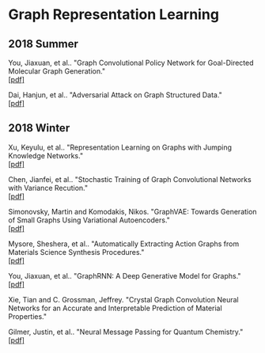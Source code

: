 # Graph Representation Learning

## 2018 Summer
You, Jiaxuan, et al.. "Graph Convolutional Policy Network for Goal-Directed Molecular Graph Generation."
</br>[[pdf]](https://arxiv.org/pdf/1806.02473.pdf)

Dai, Hanjun, et al.. "Adversarial Attack on Graph Structured Data."
</br>[[pdf]](https://arxiv.org/pdf/1806.02371.pdf)

## 2018 Winter
Xu, Keyulu, et al.. "Representation Learning on Graphs with Jumping Knowledge Networks."
</br>[[pdf]](https://arxiv.org/pdf/1806.03536.pdf)

Chen, Jianfei, et al.. "Stochastic Training of Graph Convolutional Networks with Variance Recution."
</br>[[pdf]](https://arxiv.org/pdf/1710.10568.pdf)

Simonovsky, Martin and Komodakis, Nikos. "GraphVAE: Towards Generation of Small Graphs Using Variational Autoencoders."
</br>[[pdf]](https://arxiv.org/pdf/1802.03480.pdf)

Mysore, Sheshera, et al.. "Automatically Extracting Action Graphs from Materials Science Synthesis Procedures."
</br>[[pdf]](https://arxiv.org/pdf/1711.06872.pdf)

You, Jiaxuan, et al.. "GraphRNN: A Deep Generative Model for Graphs."
</br>[[pdf]](https://arxiv.org/pdf/1802.08773.pdf)

Xie, Tian and C. Grossman, Jeffrey. "Crystal Graph Convolution Neural Networks for an Accurate and Interpretable Prediction of Material Properties."

Gilmer, Justin, et al.. "Neural Message Passing for Quantum Chemistry."
</br>[[pdf]](https://arxiv.org/pdf/1704.01212.pdf)